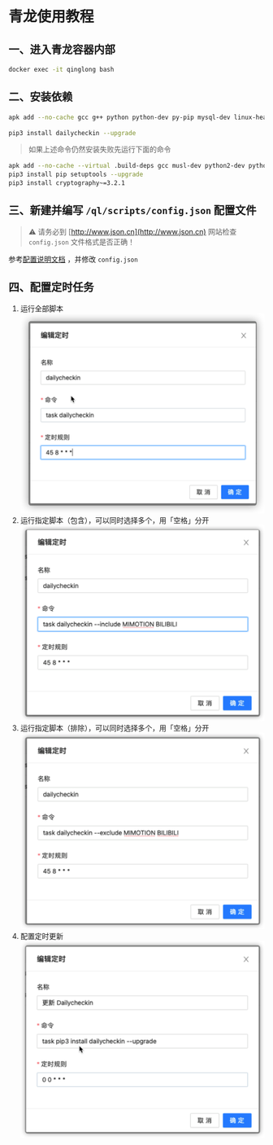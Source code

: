 # 青龙使用教程

## 一、进入青龙容器内部

```bash
docker exec -it qinglong bash
```

## 二、安装依赖

```bash
apk add --no-cache gcc g++ python python-dev py-pip mysql-dev linux-headers libffi-dev openssl-dev
```

```bash
pip3 install dailycheckin --upgrade
```

> 如果上述命令仍然安装失败先运行下面的命令

```bash
apk add --no-cache --virtual .build-deps gcc musl-dev python2-dev python3-dev libffi libffi-dev openssl openssl-dev
pip3 install pip setuptools --upgrade
pip3 install cryptography~=3.2.1
```

## 三、新建并编写 `/ql/scripts/config.json` 配置文件

> ⚠️ 请务必到 [http://www.json.cn](http://www.json.cn) 网站检查 `config.json` 文件格式是否正确！

参考[配置说明文档](https://sitoi.gitee.io/dailycheckin/settings/) ，并修改 `config.json`

## 四、配置定时任务

1. 运行全部脚本
   ![定时任务](img/ql-base.png)
2. 运行指定脚本（包含），可以同时选择多个，用「空格」分开
   ![定时任务](img/ql-include.png)
3. 运行指定脚本（排除），可以同时选择多个，用「空格」分开
   ![定时任务](img/ql-exclude.png)
4. 配置定时更新
   ![定时更新](img/ql-update.png)
